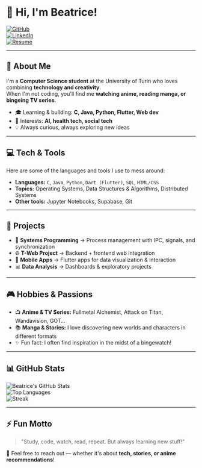 # 👋 Hi, I'm Beatrice!

[![GitHub](https://img.shields.io/badge/GitHub-Follow-black?style=flat&logo=github)](https://github.com)  
[![LinkedIn](https://img.shields.io/badge/LinkedIn-Connect-blue?style=flat&logo=linkedin)](www.linkedin.com/in/beatrice-matera)  
[![Resume](https://img.shields.io/badge/Resume-View-orange?style=flat&logo=google-drive)](./resume.pdf)

---

## 🌱 About Me
I'm a **Computer Science student** at the University of Turin who loves combining **technology and creativity**.  
When I'm not coding, you'll find me **watching anime, reading manga, or bingeing TV series**.  

- 🎓 Learning & building: **C, Java, Python, Flutter, Web dev**  
- 🤖 Interests: **AI, health tech, social tech**  
- 💡 Always curious, always exploring new ideas  

---

## 💻 Tech & Tools
Here are some of the languages and tools I use to mess around:  

- **Languages:** `C`, `Java`, `Python`, `Dart (Flutter)`, `SQL`, `HTML/CSS`  
- **Topics:** Operating Systems, Data Structures & Algorithms, Distributed Systems  
- **Other tools:** Jupyter Notebooks, Supabase, Git  

---

## 🚀 Projects
- 🧩 **Systems Programming** → Process management with IPC, signals, and synchronization  
- 🌐 **T-Web Project** → Backend + frontend web integration  
- 📱 **Mobile Apps** → Flutter apps for data visualization & interaction  
- 📊 **Data Analysis** → Dashboards & exploratory projects  

---

## 🎮 Hobbies & Passions
- 📺 **Anime & TV Series:** Fullmetal Alchemist, Attack on Titan, Wandavision, GOT…  
- 📚 **Manga & Stories:** I love discovering new worlds and characters in different formats
- ✨ Fun fact: I often find inspiration in the midst of a bingewatch!  

---

## 📊 GitHub Stats
![Beatrice's GitHub Stats](https://github-readme-stats.vercel.app/api?username=bexb01&show_icons=true&theme=react)  
![Top Languages](https://github-readme-stats.vercel.app/api/top-langs/?username=bexb01&layout=compact&theme=react)  
![Streak](https://github-readme-streak-stats.herokuapp.com/?user=bexb01&theme=react)

---

## ⚡ Fun Motto
> "Study, code, watch, read, repeat. But always learning new stuff!"

💌 Feel free to reach out — whether it's about **tech, stories, or anime recommendations**!  

